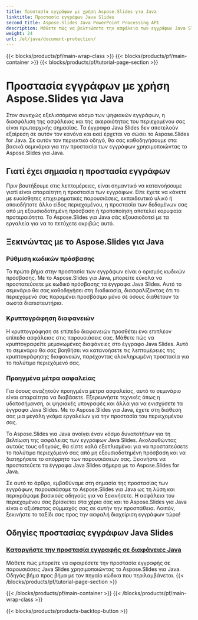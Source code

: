 ```yaml
---
title: Προστασία εγγράφων με χρήση Aspose.Slides για Java
linktitle: Προστασία εγγράφων Java Slides
second_title: Aspose.Slides Java PowerPoint Processing API
description: Μάθετε πώς να βελτιώσετε την ασφάλεια των εγγράφων Java Slides με το Aspose.Slides. Εξερευνήστε βήμα προς βήμα οδηγούς για προστασία εγγράφων.
weight: 24
url: /el/java/document-protection/
---
```


{{< blocks/products/pf/main-wrap-class >}}
{{< blocks/products/pf/main-container >}}
{{< blocks/products/pf/tutorial-page-section >}}

# Προστασία εγγράφων με χρήση Aspose.Slides για Java

Στον συνεχώς εξελισσόμενο κόσμο των ψηφιακών εγγράφων, η διασφάλιση της ασφάλειας και της ακεραιότητας του περιεχομένου σας είναι πρωταρχικής σημασίας. Τα έγγραφα Java Slides δεν αποτελούν εξαίρεση σε αυτόν τον κανόνα και εκεί έρχεται να σώσει το Aspose.Slides for Java. Σε αυτόν τον περιεκτικό οδηγό, θα σας καθοδηγήσουμε στα βασικά σεμινάρια για την προστασία των εγγράφων χρησιμοποιώντας το Aspose.Slides για Java.

## Γιατί έχει σημασία η προστασία εγγράφων

Πριν βουτήξουμε στις λεπτομέρειες, είναι σημαντικό να κατανοήσουμε γιατί είναι απαραίτητη η προστασία των εγγράφων. Είτε έχετε να κάνετε με ευαίσθητες επιχειρηματικές παρουσιάσεις, εκπαιδευτικό υλικό ή οποιοδήποτε άλλο είδος περιεχομένου, η προστασία των δεδομένων σας από μη εξουσιοδοτημένη πρόσβαση ή τροποποίηση αποτελεί κορυφαία προτεραιότητα. Το Aspose.Slides για Java σάς εξουσιοδοτεί με τα εργαλεία για να το πετύχετε ακριβώς αυτό.

## Ξεκινώντας με το Aspose.Slides για Java

### Ρύθμιση κωδικών πρόσβασης

Το πρώτο βήμα στην προστασία των εγγράφων είναι ο ορισμός κωδικών πρόσβασης. Με το Aspose.Slides για Java, μπορείτε εύκολα να προστατεύσετε με κωδικό πρόσβασης τα έγγραφα Java Slides. Αυτό το σεμινάριο θα σας καθοδηγήσει στη διαδικασία, διασφαλίζοντας ότι το περιεχόμενό σας παραμένει προσβάσιμο μόνο σε όσους διαθέτουν τα σωστά διαπιστευτήρια.

### Κρυπτογράφηση διαφανειών

Η κρυπτογράφηση σε επίπεδο διαφανειών προσθέτει ένα επιπλέον επίπεδο ασφάλειας στις παρουσιάσεις σας. Μάθετε πώς να κρυπτογραφείτε μεμονωμένες διαφάνειες στο έγγραφο Java Slides. Αυτό το σεμινάριο θα σας βοηθήσει να κατανοήσετε τις λεπτομέρειες της κρυπτογράφησης διαφανειών, παρέχοντας ολοκληρωμένη προστασία για το πολύτιμο περιεχόμενό σας.

###  Προηγμένα μέτρα ασφαλείας

Για όσους αναζητούν προηγμένα μέτρα ασφαλείας, αυτό το σεμινάριο είναι απαραίτητο να διαβάσετε. Εξερευνήστε τεχνικές όπως η υδατοσήμανση, οι ψηφιακές υπογραφές και άλλα για να ενισχύσετε τα έγγραφα Java Slides. Με το Aspose.Slides για Java, έχετε στη διάθεσή σας μια μεγάλη γκάμα εργαλείων για την προστασία του περιεχομένου σας.

Το Aspose.Slides για Java ανοίγει έναν κόσμο δυνατοτήτων για τη βελτίωση της ασφάλειας των εγγράφων Java Slides. Ακολουθώντας αυτούς τους οδηγούς, θα είστε καλά εξοπλισμένοι για να προστατεύσετε το πολύτιμο περιεχόμενό σας από μη εξουσιοδοτημένη πρόσβαση και να διατηρήσετε το απόρρητο των παρουσιάσεών σας. Ξεκινήστε να προστατεύετε τα έγγραφα Java Slides σήμερα με το Aspose.Slides for Java.

Σε αυτό το άρθρο, εμβαθύναμε στη σημασία της προστασίας των εγγράφων, παρουσιάσαμε το Aspose.Slides για Java ως τη λύση και περιγράψαμε βασικούς οδηγούς για να ξεκινήσετε. Η ασφάλεια του περιεχομένου σας βρίσκεται στα χέρια σας και το Aspose.Slides για Java είναι ο αξιόπιστος σύμμαχός σας σε αυτήν την προσπάθεια. Λοιπόν, ξεκινήστε το ταξίδι σας προς την ασφαλή διαχείριση εγγράφων τώρα!

## Οδηγίες προστασίας εγγράφων Java Slides
### [Καταργήστε την προστασία εγγραφής σε διαφάνειες Java](./remove-write-protection-in-java-slides/)
Μάθετε πώς μπορείτε να αφαιρέσετε την προστασία εγγραφής σε παρουσιάσεις Java Slides χρησιμοποιώντας το Aspose.Slides για Java. Οδηγός βήμα προς βήμα με τον πηγαίο κώδικα που περιλαμβάνεται.
{{< /blocks/products/pf/tutorial-page-section >}}

{{< /blocks/products/pf/main-container >}}
{{< /blocks/products/pf/main-wrap-class >}}

{{< blocks/products/products-backtop-button >}}
